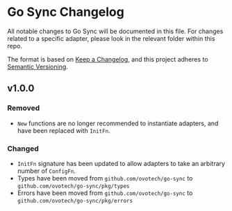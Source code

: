 # Go Sync Changelog

All notable changes to Go Sync will be documented in this file. For changes related to a specific adapter, please look
in the relevant folder within this repo.

The format is based on [Keep a Changelog](https://keepachangelog.com/en/1.0.0/),
and this project adheres to [Semantic Versioning](https://semver.org/spec/v2.0.0.html).

## v1.0.0

### Removed

 - `New` functions are no longer recommended to instantiate adapters, and have been replaced with `InitFn`.

### Changed

 - `InitFn` signature has been updated to allow adapters to take an arbitrary number of `ConfigFn`.
 - Types have been moved from `github.com/ovotech/go-sync` to `github.com/ovotech/go-sync/pkg/types`
 - Errors have been moved from `github.com/ovotech/go-sync` to `github.com/ovotech/go-sync/pkg/errors`

